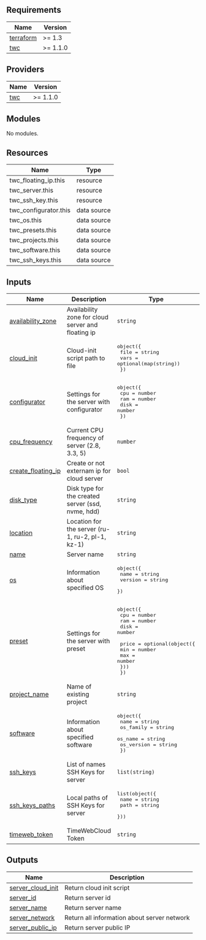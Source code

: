 <!-- BEGIN_TF_DOCS -->
## Requirements

| Name | Version |
|------|---------|
| <a name="requirement_terraform"></a> [terraform](#requirement\_terraform) | >= 1.3 |
| <a name="requirement_twc"></a> [twc](#requirement\_twc) | >= 1.1.0 |

## Providers

| Name | Version |
|------|---------|
| <a name="provider_twc"></a> [twc](#provider\_twc) | >= 1.1.0 |

## Modules

No modules.

## Resources

| Name | Type |
|------|------|
| twc_floating_ip.this | resource |
| twc_server.this | resource |
| twc_ssh_key.this | resource |
| twc_configurator.this | data source |
| twc_os.this | data source |
| twc_presets.this | data source |
| twc_projects.this | data source |
| twc_software.this | data source |
| twc_ssh_keys.this | data source |

## Inputs

| Name | Description | Type | Default | Required |
|------|-------------|------|---------|:--------:|
| <a name="input_availability_zone"></a> [availability\_zone](#input\_availability\_zone) | Availability zone for cloud server and floating ip | `string` | `"spb-3"` | no |
| <a name="input_cloud_init"></a> [cloud\_init](#input\_cloud\_init) | Cloud-init script path to file | <pre>object({<br/>    file = string<br/>    vars = optional(map(string))<br/>  })</pre> | `null` | no |
| <a name="input_configurator"></a> [configurator](#input\_configurator) | Settings for the server with configurator | <pre>object({<br/>    cpu  = number<br/>    ram  = number<br/>    disk = number<br/>  })</pre> | `null` | no |
| <a name="input_cpu_frequency"></a> [cpu\_frequency](#input\_cpu\_frequency) | Current CPU frequency of server (2.8, 3.3, 5) | `number` | `3.3` | no |
| <a name="input_create_floating_ip"></a> [create\_floating\_ip](#input\_create\_floating\_ip) | Create or not externam ip for cloud server | `bool` | `false` | no |
| <a name="input_disk_type"></a> [disk\_type](#input\_disk\_type) | Disk type for the created server (ssd, nvme, hdd) | `string` | `null` | no |
| <a name="input_location"></a> [location](#input\_location) | Location for the server (ru-1, ru-2, pl-1, kz-1) | `string` | `null` | no |
| <a name="input_name"></a> [name](#input\_name) | Server name | `string` | `"Managed by terraform"` | no |
| <a name="input_os"></a> [os](#input\_os) | Information about specified OS | <pre>object({<br/>    name    = string<br/>    version = string<br/>  })</pre> | <pre>{<br/>  "name": "ubuntu",<br/>  "version": "22.04"<br/>}</pre> | no |
| <a name="input_preset"></a> [preset](#input\_preset) | Settings for the server with preset | <pre>object({<br/>    cpu  = number<br/>    ram  = number<br/>    disk = number<br/><br/>    price = optional(object({<br/>      min = number<br/>      max = number<br/>    }))<br/>  })</pre> | `null` | no |
| <a name="input_project_name"></a> [project\_name](#input\_project\_name) | Name of existing project | `string` | `null` | no |
| <a name="input_software"></a> [software](#input\_software) | Information about specified software | <pre>object({<br/>    name       = string<br/>    os_family  = string<br/>    os_name    = string<br/>    os_version = string<br/>  })</pre> | <pre>{<br/>  "name": "Wireguard-GUI",<br/>  "os_family": "linux",<br/>  "os_name": "ubuntu",<br/>  "os_version": "22.04"<br/>}</pre> | no |
| <a name="input_ssh_keys"></a> [ssh\_keys](#input\_ssh\_keys) | List of names SSH Keys for server | `list(string)` | `null` | no |
| <a name="input_ssh_keys_paths"></a> [ssh\_keys\_paths](#input\_ssh\_keys\_paths) | Local paths of SSH Keys for server | <pre>list(object({<br/>    name = string<br/>    path = string<br/>  }))</pre> | `null` | no |
| <a name="input_timeweb_token"></a> [timeweb\_token](#input\_timeweb\_token) | TimeWebCloud Token | `string` | `null` | no |

## Outputs

| Name | Description |
|------|-------------|
| <a name="output_server_cloud_init"></a> [server\_cloud\_init](#output\_server\_cloud\_init) | Return cloud init script |
| <a name="output_server_id"></a> [server\_id](#output\_server\_id) | Return server id |
| <a name="output_server_name"></a> [server\_name](#output\_server\_name) | Return server name |
| <a name="output_server_network"></a> [server\_network](#output\_server\_network) | Return all information about server network |
| <a name="output_server_public_ip"></a> [server\_public\_ip](#output\_server\_public\_ip) | Return server public IP |
<!-- END_TF_DOCS -->